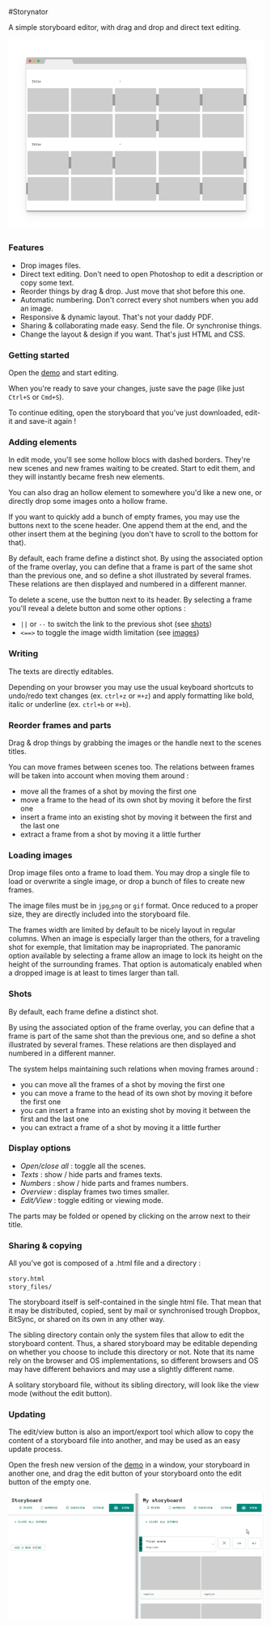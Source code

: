 #Storynator

A simple storyboard editor, with drag and drop and direct text editing.

[![Demo](chrome-frame.png)][demo]

[demo]: https://cdn.rawgit.com/nliautaud/storynator/b2d500ac5fbf984b3a61a64a9e2fd19473331538/story.html

### Features

- Drop images files.
- Direct text editing. Don't need to open Photoshop to edit a description or copy some text.
- Reorder things by drag & drop. Just move that shot before this one.
- Automatic numbering. Don't correct every shot numbers when you add an image.
- Responsive & dynamic layout. That's not your daddy PDF.
- Sharing & collaborating made easy. Send the file. Or synchronise things.
- Change the layout & design if you want. That's just HTML and CSS. 

### Getting started

Open the [demo][demo] and start editing.

When you're ready to save your changes, juste save the page (like just ``Ctrl+S`` or ``Cmd+S``). 

To continue editing, open the storyboard that you've just downloaded, edit-it and save-it again !

### Adding elements

In edit mode, you'll see some hollow blocs with dashed borders. They're new scenes and new frames waiting to be created. Start to edit them, and they will instantly became fresh new elements.

You can also drag an hollow element to somewhere you'd like a new one, or directly drop some images onto a hollow frame.

If you want to quickly add a bunch of empty frames, you may use the buttons next to the scene header. One append them at the end, and the other insert them at the begining (you don't have to scroll to the bottom for that).

By default, each frame define a distinct shot. By using the associated option of the frame overlay, you can define that a frame is part of the same shot than the previous one, and so define a shot illustrated by several frames. These relations are then displayed and numbered in a different manner.

To delete a scene, use the button next to its header.
By selecting a frame you'll reveal a delete button and some other options : 
- ``||`` or ``--`` to switch the link to the previous shot (see [shots](#shots))
- ``<==>`` to toggle the image width limitation (see [images](#images))

### Writing

The texts are directly editables.

Depending on your browser you may use the usual keyboard shortcuts to undo/redo text changes (ex. ``ctrl+z`` or ``⌘+z``) and apply formatting like bold, italic or underline (ex. ``ctrl+b`` or ``⌘+b``).

### Reorder frames and parts

Drag & drop things by grabbing the images or the handle next to the scenes titles.

You can move frames between scenes too. The relations between frames will be taken into account when moving them around :
- move all the frames of a shot by moving the first one
- move a frame to the head of its own shot by moving it before the first one
- insert a frame into an existing shot by moving it between the first and the last one
- extract a frame from a shot by moving it a little further

### Loading images

Drop image files onto a frame to load them. You may drop a single file to load or overwrite a single image, or drop a bunch of files to create new frames.

The image files must be in ``jpg``,``png`` or ``gif`` format. Once reduced to a proper size, they are directly included into the storyboard file.

The frames width are limited by default to be nicely layout in regular columns. When an image is especially larger than the others, for a traveling shot for exemple, that limitation may be inapropriated. The panoramic option available by selecting a frame allow an image to lock its height on the height of the surrounding frames. That option is automaticaly enabled when a dropped image is at least to times larger than tall.

### Shots

By default, each frame define a distinct shot.

By using the associated option of the frame overlay, you can define that a frame is part of the same shot than the previous one, and so define a shot illustrated by several frames. These relations are then displayed and numbered in a different manner.

The system helps maintaining such relations when moving frames around :
- you can move all the frames of a shot by moving the first one
- you can move a frame to the head of its own shot by moving it before the first one
- you can insert a frame into an existing shot by moving it between the first and the last one
- you can extract a frame of a shot by moving it a little further

### Display options

- *Open/close all* : toggle all the scenes.
- *Texts* : show / hide parts and frames texts.
- *Numbers* : show / hide parts and frames numbers.
- *Overview* : display frames two times smaller.
- *Edit/View* : toggle editing or viewing mode.

The parts may be folded or opened by clicking on the arrow next to their title.

### Sharing & copying

All you've got is composed of a .html file and a directory :

```
story.html
story_files/
```
The storyboard itself is self-contained in the single html file. That mean that it may be distributed, copied, sent by mail or synchronised trough Dropbox, BitSync, or shared on its own in any other way.

The sibling directory contain only the system files that allow to edit the storyboard content. Thus, a shared storyboard may be editable depending on whether you choose to include this directory or not. Note that its name rely on the browser and OS implementations, so different browsers and OS may have different behaviors and may use a slightly different name. 

A solitary storyboard file, without its sibling directory, will look like the view mode (without the edit button).

### Updating

The edit/view button is also an import/export tool which allow to copy the content of a storyboard file into another, and may be used as an easy update process.

Open the fresh new version of the [demo][demo] in a window, your storyboard in another one, and drag the edit button of your storyboard onto the edit button of the empty one.

[![Update process](update.gif)][demo]
